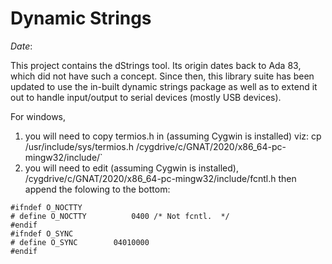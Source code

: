 # Dynamic Strings
$Date:$

This project contains the dStrings tool.  Its origin dates back to Ada 83, which did not have such a concept.  Since then, this library suite has been updated to use the in-built dynamic strings package as well as to extend it out to handle input/output to serial devices (mostly USB devices).

For windows, 
1. you will need to copy termios.h in (assuming Cygwin is installed) viz:
	cp /usr/include/sys/termios.h /cygdrive/c/GNAT/2020/x86_64-pc-mingw32/include/`
2. you will need to edit (assuming Cygwin is installed), 
	/cygdrive/c/GNAT/2020/x86_64-pc-mingw32/include/fcntl.h
then append the folowing to the bottom:
~~~
#ifndef O_NOCTTY
# define O_NOCTTY          0400 /* Not fcntl.  */
#endif
#ifndef O_SYNC
# define O_SYNC        04010000
#endif
~~~
